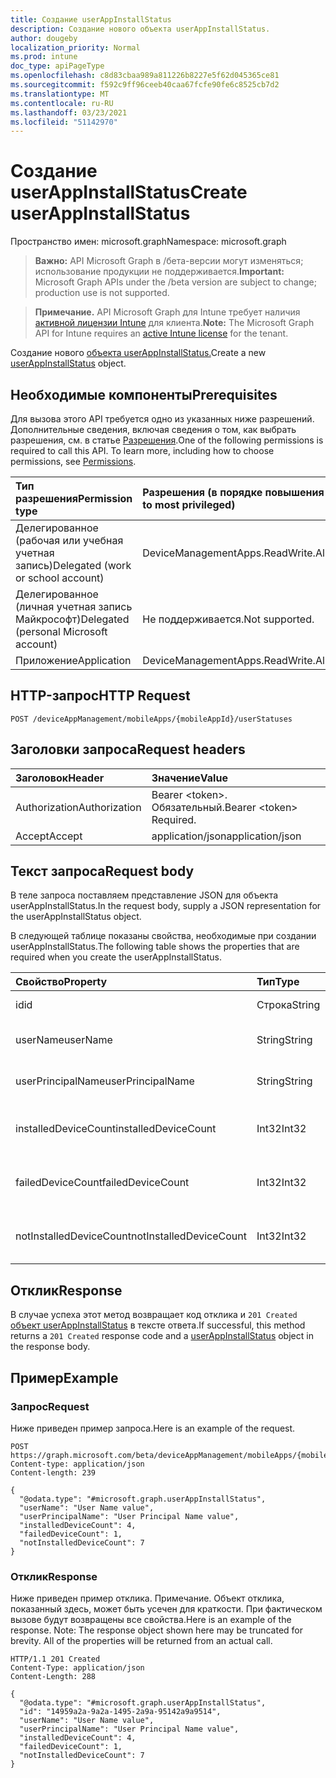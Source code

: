 ```yaml
---
title: Создание userAppInstallStatus
description: Создание нового объекта userAppInstallStatus.
author: dougeby
localization_priority: Normal
ms.prod: intune
doc_type: apiPageType
ms.openlocfilehash: c8d83cbaa989a811226b8227e5f62d045365ce81
ms.sourcegitcommit: f592c9ff96ceeb40caa67fcfe90fe6c8525cb7d2
ms.translationtype: MT
ms.contentlocale: ru-RU
ms.lasthandoff: 03/23/2021
ms.locfileid: "51142970"
---
```

# <a name="create-userappinstallstatus"></a><span data-ttu-id="b735a-103">Создание userAppInstallStatus</span><span class="sxs-lookup"><span data-stu-id="b735a-103">Create userAppInstallStatus</span></span>

<span data-ttu-id="b735a-104">Пространство имен: microsoft.graph</span><span class="sxs-lookup"><span data-stu-id="b735a-104">Namespace: microsoft.graph</span></span>

> <span data-ttu-id="b735a-105">**Важно:** API Microsoft Graph в /бета-версии могут изменяться; использование продукции не поддерживается.</span><span class="sxs-lookup"><span data-stu-id="b735a-105">**Important:** Microsoft Graph APIs under the /beta version are subject to change; production use is not supported.</span></span>

> <span data-ttu-id="b735a-106">**Примечание.** API Microsoft Graph для Intune требует наличия [активной лицензии Intune](https://go.microsoft.com/fwlink/?linkid=839381) для клиента.</span><span class="sxs-lookup"><span data-stu-id="b735a-106">**Note:** The Microsoft Graph API for Intune requires an [active Intune license](https://go.microsoft.com/fwlink/?linkid=839381) for the tenant.</span></span>

<span data-ttu-id="b735a-107">Создание нового [объекта userAppInstallStatus.](../resources/intune-apps-userappinstallstatus.md)</span><span class="sxs-lookup"><span data-stu-id="b735a-107">Create a new [userAppInstallStatus](../resources/intune-apps-userappinstallstatus.md) object.</span></span>

## <a name="prerequisites"></a><span data-ttu-id="b735a-108">Необходимые компоненты</span><span class="sxs-lookup"><span data-stu-id="b735a-108">Prerequisites</span></span>
<span data-ttu-id="b735a-p101">Для вызова этого API требуется одно из указанных ниже разрешений. Дополнительные сведения, включая сведения о том, как выбрать разрешения, см. в статье [Разрешения](/graph/permissions-reference).</span><span class="sxs-lookup"><span data-stu-id="b735a-p101">One of the following permissions is required to call this API. To learn more, including how to choose permissions, see [Permissions](/graph/permissions-reference).</span></span>

|<span data-ttu-id="b735a-111">Тип разрешения</span><span class="sxs-lookup"><span data-stu-id="b735a-111">Permission type</span></span>|<span data-ttu-id="b735a-112">Разрешения (в порядке повышения привилегий)</span><span class="sxs-lookup"><span data-stu-id="b735a-112">Permissions (from least to most privileged)</span></span>|
|:---|:---|
|<span data-ttu-id="b735a-113">Делегированное (рабочая или учебная учетная запись)</span><span class="sxs-lookup"><span data-stu-id="b735a-113">Delegated (work or school account)</span></span>|<span data-ttu-id="b735a-114">DeviceManagementApps.ReadWrite.All</span><span class="sxs-lookup"><span data-stu-id="b735a-114">DeviceManagementApps.ReadWrite.All</span></span>|
|<span data-ttu-id="b735a-115">Делегированное (личная учетная запись Майкрософт)</span><span class="sxs-lookup"><span data-stu-id="b735a-115">Delegated (personal Microsoft account)</span></span>|<span data-ttu-id="b735a-116">Не поддерживается.</span><span class="sxs-lookup"><span data-stu-id="b735a-116">Not supported.</span></span>|
|<span data-ttu-id="b735a-117">Приложение</span><span class="sxs-lookup"><span data-stu-id="b735a-117">Application</span></span>|<span data-ttu-id="b735a-118">DeviceManagementApps.ReadWrite.All</span><span class="sxs-lookup"><span data-stu-id="b735a-118">DeviceManagementApps.ReadWrite.All</span></span>|

## <a name="http-request"></a><span data-ttu-id="b735a-119">HTTP-запрос</span><span class="sxs-lookup"><span data-stu-id="b735a-119">HTTP Request</span></span>
<!-- {
  "blockType": "ignored"
}
-->
``` http
POST /deviceAppManagement/mobileApps/{mobileAppId}/userStatuses
```

## <a name="request-headers"></a><span data-ttu-id="b735a-120">Заголовки запроса</span><span class="sxs-lookup"><span data-stu-id="b735a-120">Request headers</span></span>
|<span data-ttu-id="b735a-121">Заголовок</span><span class="sxs-lookup"><span data-stu-id="b735a-121">Header</span></span>|<span data-ttu-id="b735a-122">Значение</span><span class="sxs-lookup"><span data-stu-id="b735a-122">Value</span></span>|
|:---|:---|
|<span data-ttu-id="b735a-123">Authorization</span><span class="sxs-lookup"><span data-stu-id="b735a-123">Authorization</span></span>|<span data-ttu-id="b735a-124">Bearer &lt;token&gt;. Обязательный.</span><span class="sxs-lookup"><span data-stu-id="b735a-124">Bearer &lt;token&gt; Required.</span></span>|
|<span data-ttu-id="b735a-125">Accept</span><span class="sxs-lookup"><span data-stu-id="b735a-125">Accept</span></span>|<span data-ttu-id="b735a-126">application/json</span><span class="sxs-lookup"><span data-stu-id="b735a-126">application/json</span></span>|

## <a name="request-body"></a><span data-ttu-id="b735a-127">Текст запроса</span><span class="sxs-lookup"><span data-stu-id="b735a-127">Request body</span></span>
<span data-ttu-id="b735a-128">В теле запроса поставляем представление JSON для объекта userAppInstallStatus.</span><span class="sxs-lookup"><span data-stu-id="b735a-128">In the request body, supply a JSON representation for the userAppInstallStatus object.</span></span>

<span data-ttu-id="b735a-129">В следующей таблице показаны свойства, необходимые при создании userAppInstallStatus.</span><span class="sxs-lookup"><span data-stu-id="b735a-129">The following table shows the properties that are required when you create the userAppInstallStatus.</span></span>

|<span data-ttu-id="b735a-130">Свойство</span><span class="sxs-lookup"><span data-stu-id="b735a-130">Property</span></span>|<span data-ttu-id="b735a-131">Тип</span><span class="sxs-lookup"><span data-stu-id="b735a-131">Type</span></span>|<span data-ttu-id="b735a-132">Описание</span><span class="sxs-lookup"><span data-stu-id="b735a-132">Description</span></span>|
|:---|:---|:---|
|<span data-ttu-id="b735a-133">id</span><span class="sxs-lookup"><span data-stu-id="b735a-133">id</span></span>|<span data-ttu-id="b735a-134">Строка</span><span class="sxs-lookup"><span data-stu-id="b735a-134">String</span></span>|<span data-ttu-id="b735a-135">Ключ объекта.</span><span class="sxs-lookup"><span data-stu-id="b735a-135">Key of the entity.</span></span>|
|<span data-ttu-id="b735a-136">userName</span><span class="sxs-lookup"><span data-stu-id="b735a-136">userName</span></span>|<span data-ttu-id="b735a-137">String</span><span class="sxs-lookup"><span data-stu-id="b735a-137">String</span></span>|<span data-ttu-id="b735a-138">Имя пользователя.</span><span class="sxs-lookup"><span data-stu-id="b735a-138">User name.</span></span>|
|<span data-ttu-id="b735a-139">userPrincipalName</span><span class="sxs-lookup"><span data-stu-id="b735a-139">userPrincipalName</span></span>|<span data-ttu-id="b735a-140">String</span><span class="sxs-lookup"><span data-stu-id="b735a-140">String</span></span>|<span data-ttu-id="b735a-141">Имя главного пользователя.</span><span class="sxs-lookup"><span data-stu-id="b735a-141">User Principal Name.</span></span>|
|<span data-ttu-id="b735a-142">installedDeviceCount</span><span class="sxs-lookup"><span data-stu-id="b735a-142">installedDeviceCount</span></span>|<span data-ttu-id="b735a-143">Int32</span><span class="sxs-lookup"><span data-stu-id="b735a-143">Int32</span></span>|<span data-ttu-id="b735a-144">Количество установленных устройств.</span><span class="sxs-lookup"><span data-stu-id="b735a-144">Installed Device Count.</span></span>|
|<span data-ttu-id="b735a-145">failedDeviceCount</span><span class="sxs-lookup"><span data-stu-id="b735a-145">failedDeviceCount</span></span>|<span data-ttu-id="b735a-146">Int32</span><span class="sxs-lookup"><span data-stu-id="b735a-146">Int32</span></span>|<span data-ttu-id="b735a-147">Количество устройств со сбоями.</span><span class="sxs-lookup"><span data-stu-id="b735a-147">Failed Device Count.</span></span>|
|<span data-ttu-id="b735a-148">notInstalledDeviceCount</span><span class="sxs-lookup"><span data-stu-id="b735a-148">notInstalledDeviceCount</span></span>|<span data-ttu-id="b735a-149">Int32</span><span class="sxs-lookup"><span data-stu-id="b735a-149">Int32</span></span>|<span data-ttu-id="b735a-150">Количество не установленных устройств.</span><span class="sxs-lookup"><span data-stu-id="b735a-150">Not installed device count.</span></span>|



## <a name="response"></a><span data-ttu-id="b735a-151">Отклик</span><span class="sxs-lookup"><span data-stu-id="b735a-151">Response</span></span>
<span data-ttu-id="b735a-152">В случае успеха этот метод возвращает код отклика и `201 Created` [объект userAppInstallStatus](../resources/intune-apps-userappinstallstatus.md) в тексте ответа.</span><span class="sxs-lookup"><span data-stu-id="b735a-152">If successful, this method returns a `201 Created` response code and a [userAppInstallStatus](../resources/intune-apps-userappinstallstatus.md) object in the response body.</span></span>

## <a name="example"></a><span data-ttu-id="b735a-153">Пример</span><span class="sxs-lookup"><span data-stu-id="b735a-153">Example</span></span>

### <a name="request"></a><span data-ttu-id="b735a-154">Запрос</span><span class="sxs-lookup"><span data-stu-id="b735a-154">Request</span></span>
<span data-ttu-id="b735a-155">Ниже приведен пример запроса.</span><span class="sxs-lookup"><span data-stu-id="b735a-155">Here is an example of the request.</span></span>
``` http
POST https://graph.microsoft.com/beta/deviceAppManagement/mobileApps/{mobileAppId}/userStatuses
Content-type: application/json
Content-length: 239

{
  "@odata.type": "#microsoft.graph.userAppInstallStatus",
  "userName": "User Name value",
  "userPrincipalName": "User Principal Name value",
  "installedDeviceCount": 4,
  "failedDeviceCount": 1,
  "notInstalledDeviceCount": 7
}
```

### <a name="response"></a><span data-ttu-id="b735a-156">Отклик</span><span class="sxs-lookup"><span data-stu-id="b735a-156">Response</span></span>
<span data-ttu-id="b735a-p102">Ниже приведен пример отклика. Примечание. Объект отклика, показанный здесь, может быть усечен для краткости. При фактическом вызове будут возвращены все свойства.</span><span class="sxs-lookup"><span data-stu-id="b735a-p102">Here is an example of the response. Note: The response object shown here may be truncated for brevity. All of the properties will be returned from an actual call.</span></span>
``` http
HTTP/1.1 201 Created
Content-Type: application/json
Content-Length: 288

{
  "@odata.type": "#microsoft.graph.userAppInstallStatus",
  "id": "14959a2a-9a2a-1495-2a9a-95142a9a9514",
  "userName": "User Name value",
  "userPrincipalName": "User Principal Name value",
  "installedDeviceCount": 4,
  "failedDeviceCount": 1,
  "notInstalledDeviceCount": 7
}
```




